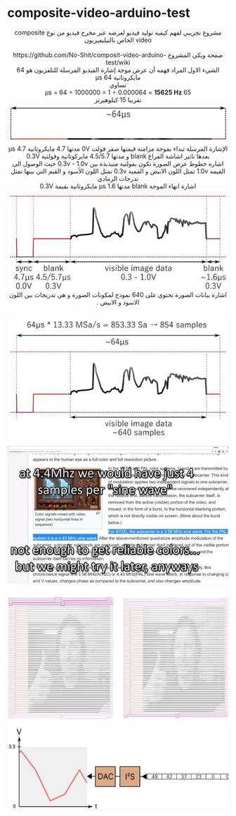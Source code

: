 # composite-video-arduino-test
<div dir="rtl" align="center" color="black">
مشروع تجريبي لفهم كيفية توليد فيديو لعرضه عبر مخرج فيديو من نوع composite video الخاص بالتيليفيزيون 
<br/>
 <br/>  صفحة ويكي المشروع 
 https://github.com/No-Shit/composit-video-arduino-test/wiki
 <br/>
الشيء الاول المراد فهمه أن عرض موجة إشارة الفيديو المرسلة للتلفزيون هو 64 مايكروثانية μs 64 
<br/>
 تساوي  <br/>
65 μs = 64 ÷ 1000000 = 1 ÷ 0.000064 = <b> 15625 Hz </b> 
<br/>   تقريبا 15 كيلوهيرتز 
<br/>
<img src="assets/compsit05.jpg" ><img/>
<br/>
اﻹشارة المرسلة تبداء بموجة مزامنة قيمتها صفر فولت 0V مدتها 4.7 مايكروثانية μs 4.7
<br/>
 بعدها تاثير اشاشة الفراغ blank و مدتها 4.5/5.7 مايركوثانية وفولتية 0.3V 
<br/> 
 اشارة خطوط عرض الصورة تكون بفولتية متبذبذة بين 0.3v - 1.0v  
حيث الوصول الى القيمة 1.0v تمثل اللون الابيض و القمية 0.3v تمثل اللون الأسود و القيم التي بينها تمثل تدرجات الرمادي 
<br/> 
اشارة انهاء الموجة blank مدتها μs 1.6 مايكروثانية بقيمة 0.3V   
<br/> 
<img src="assets/compsit04.jpg" ><img/>
<br/>
اشارة بيانات الصورة تحتوي على 640 نمودج لمكونات الصورة و هي تدريجات بين اللون الاسود و الابيض .  
<br/>  
<br/>

<img src="assets/compsit02.jpg" ><img/>
<br/>

<img src="assets/compsit01.jpg" ><img/>
<br/>

<img src="assets/compsit00.jpg" ><img/>
<br/>

<img src="assets/compsit06.jpg" ><img/>
<br/>

</div>

